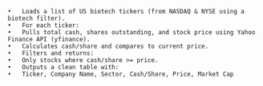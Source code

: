 	•	Loads a list of US biotech tickers (from NASDAQ & NYSE using a biotech filter).
	•	For each ticker:
	•	Pulls total cash, shares outstanding, and stock price using Yahoo Finance API (yfinance).
	•	Calculates cash/share and compares to current price.
	•	Filters and returns:
	•	Only stocks where cash/share >= price.
	•	Outputs a clean table with:
	•	Ticker, Company Name, Sector, Cash/Share, Price, Market Cap
